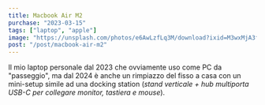 ```yaml
---
title: Macbook Air M2
purchase: "2023-03-15"
tags: ["laptop", "apple"]
image: "https://unsplash.com/photos/e6AwLzfLq3M/download?ixid=M3wxMjA3fDB8MXxhbGx8fHx8fHx8fHwxNzI0MDcxNzQxfA&force=true&w=1920"
post: "/post/macbook-air-m2"
---
```


Il mio laptop personale dal 2023 che ovviamente uso come PC da "passeggio", ma dal 2024 è anche un rimpiazzo del fisso a casa con un mini-setup simile ad una docking station (_stand verticale + hub multiporta USB-C per collegare monitor, tastiera e mouse_).
